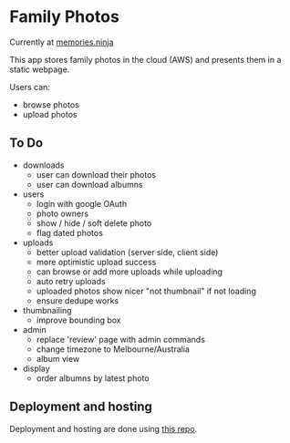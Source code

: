 # Family Photos

Currently at [memories.ninja](https://memories.ninja)

This app stores family photos in the cloud (AWS) and presents them in a static webpage.

Users can:

* browse photos
* upload photos

## To Do

* downloads
    - user can download their photos
    - user can download albumns
* users
    - login with google OAuth
    - photo owners
    - show / hide / soft delete photo
    - flag dated photos
* uploads
    - better upload validation (server side, client side)
    - more optimistic upload success
    - can browse or add more uploads while uploading
    - auto retry uploads
    - uploaded photos show nicer "not thumbnail" if not loading
    - ensure dedupe works
* thumbnailing
    - improve bounding box
* admin
    - replace 'review' page with admin commands
    - change timezone to Melbourne/Australia
    - album view
* display
    - order albumns by latest photo


## Deployment and hosting

Deployment and hosting are done using [this repo](https://github.com/MattSegal/swarm-infra).
